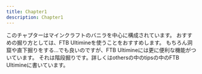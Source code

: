 ```yaml
---
title: Chapter1
description: Chapter1
---
```


このチャプターはマインクラフトのバニラを中心に構成されています。
おすすめの掘り方としては、FTB Ultimineを使うことをおすすめします。
もちろん洞窟や直下掘りをする...でも良いのですが、FTB Ultimineには更に便利な機能がついています。
それは階段掘りです。詳しくはothersの中のtipsの中のFTB Ultimineに書いています。
